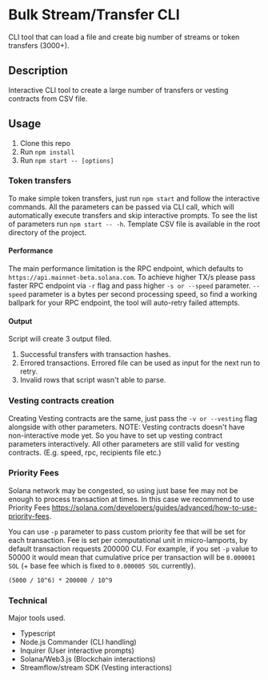 # Bulk Stream/Transfer CLI

CLI tool that can load a file and create big number of streams or token transfers (3000+).

## Description

Interactive CLI tool to create a large number of transfers or vesting contracts from CSV file.

## Usage

1. Clone this repo
2. Run `npm install`
3. Run `npm start -- [options]`

### Token transfers

To make simple token transfers, just run `npm start` and follow the interactive commands.
All the parameters can be passed via CLI call, which will automatically execute transfers and skip interactive prompts.
To see the list of parameters run `npm start -- -h`.
Template CSV file is available in the root directory of the project.

#### Performance

The main performance limitation is the RPC endpoint, which defaults to `https://api.mainnet-beta.solana.com`.
To achieve higher TX/s please pass faster RPC endpoint via `-r` flag and pass higher `-s or --speed` parameter.
`--speed` parameter is a bytes per second processing speed, so find a working ballpark for your RPC endpoint, the tool will auto-retry failed attempts.

#### Output

Script will create 3 output filed.

1. Successful transfers with transaction hashes.
2. Errored transactions. Errored file can be used as input for the next run to retry.
3. Invalid rows that script wasn't able to parse.

### Vesting contracts creation

Creating Vesting contracts are the same, just pass the `-v or --vesting` flag alongside with other parameters.
NOTE: Vesting contracts doesn't have non-interactive mode yet. So you have to set up vesting contract parameters interactively. All other parameters are still valid for vesting contracts. (E.g. speed, rpc, recipients file etc.)

### Priority Fees

Solana network may be congested, so using just base fee may not be enough to process transaction at times. In this case we recommend to use Priority Fees https://solana.com/developers/guides/advanced/how-to-use-priority-fees.

You can use `-p` parameter to pass custom priority fee that will be set for each transaction. Fee is set per computational unit in micro-lamports, by default transaction requests 200000 CU. For example, if you set `-p` value to 50000 it would mean that cumulative price per transaction will be `0.000001 SOL` (+ base fee which is fixed to `0.000005 SOL` currently).

```
(5000 / 10^6) * 200000 / 10^9
```

### Technical

Major tools used.

- Typescript
- Node.js Commander (CLI handling)
- Inquirer (User interactive prompts)
- Solana/Web3.js (Blockchain interactions)
- Streamflow/stream SDK (Vesting interactions)
